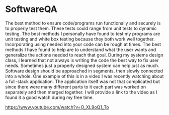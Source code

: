 # SoftwareQA

The best method to ensure code/programs run functionally and securely is to properly test them. These tests could range from unit tests to dynamic testing. The best methods I personally have found to test my programs are unit testing and white box testing because they both work well together. Incorporating using needed into your code can be rough at times. The best methods I have found to help are to understand what the user wants and generalize the actions needed to reach that goal. During my systems design class, I learned that not always is writing the code the best way to fix user needs. Sometimes just a properly designed system can help just as much. Software design should be approached in segments, then slowly connected into a whole. One example of this is in a video I was recently watching about a full-stack application. The application itself was not that complicated but since there were many different parts to it each part was worked on separately and then merged together. I will provide a link to the video as I found it a good watch during my free time.

https://www.youtube.com/watch?v=O_XL9oQ1_To
